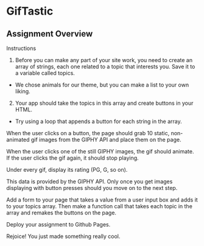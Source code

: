 # GifTastic

## Assignment Overview 

Instructions


1. Before you can make any part of your site work, you need to create an array of strings, each one related to a topic that interests you. Save it to a variable called topics.

* We chose animals for our theme, but you can make a list to your own liking.

2. Your app should take the topics in this array and create buttons in your HTML.

 * Try using a loop that appends a button for each string in the array.



When the user clicks on a button, the page should grab 10 static, non-animated gif images from the GIPHY API and place them on the page.


When the user clicks one of the still GIPHY images, the gif should animate. If the user clicks the gif again, it should stop playing.


Under every gif, display its rating (PG, G, so on).

This data is provided by the GIPHY API.
Only once you get images displaying with button presses should you move on to the next step.



Add a form to your page that takes a value from a user input box and adds it to your topics array. Then make a function call that takes each topic in the array and remakes the buttons on the page.


Deploy your assignment to Github Pages.


Rejoice! You just made something really cool.
